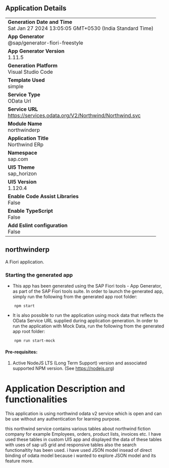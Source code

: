 ## Application Details
|               |
| ------------- |
|**Generation Date and Time**<br>Sat Jan 27 2024 13:05:05 GMT+0530 (India Standard Time)|
|**App Generator**<br>@sap/generator-fiori-freestyle|
|**App Generator Version**<br>1.11.5|
|**Generation Platform**<br>Visual Studio Code|
|**Template Used**<br>simple|
|**Service Type**<br>OData Url|
|**Service URL**<br>https://services.odata.org/V2/Northwind/Northwind.svc
|**Module Name**<br>northwinderp|
|**Application Title**<br>Northwind ERp|
|**Namespace**<br>sap.com|
|**UI5 Theme**<br>sap_horizon|
|**UI5 Version**<br>1.120.4|
|**Enable Code Assist Libraries**<br>False|
|**Enable TypeScript**<br>False|
|**Add Eslint configuration**<br>False|

## northwinderp

A Fiori application.

### Starting the generated app

-   This app has been generated using the SAP Fiori tools - App Generator, as part of the SAP Fiori tools suite.  In order to launch the generated app, simply run the following from the generated app root folder:

```
    npm start
```

- It is also possible to run the application using mock data that reflects the OData Service URL supplied during application generation.  In order to run the application with Mock Data, run the following from the generated app root folder:

```
    npm run start-mock
```

#### Pre-requisites:

1. Active NodeJS LTS (Long Term Support) version and associated supported NPM version.  (See https://nodejs.org)


# Application Description and functionalities

This application is using northwind odata v2 service which is open and can be use without any authentication for learning purpose.

this northwind service contains various tables about northwind fiction company for example Employees, orders, product lists, invoices etc.
I have used these tables in custom UI5 app and displayed the data of these tables with uses of sap ui5 grid and responsive tables also the search functionaltity has been used.
i have used JSON model  insead of direct binding of odata model because i wanted to explore JSON model and its feature more.



